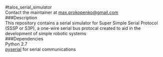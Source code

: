 #talos_serial_simulator<br>
Contact the maintainer at max.prokopenko@gmail.com<br>
###Description<br>
This repository contains a serial simulator for Super Simple Serial Protocol (SSSP or S3P), a one-wire serial bus protocal created to aid in the development of simple robotic systems<br>
###Dependencies<br>
Python 2.7<br>
<a href="https://pypi.python.org/pypi/pyserial">pyserial</a> for serial communications<br>
